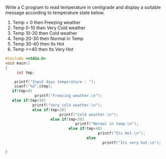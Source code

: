 Write a C program to read temperature in centigrade and display a suitable message according to temperature state below.

1. Temp < 0 then Freezing weather
2. Temp 0-10 then Very Cold weather
3. Temp 10-20 then Cold weather
4. Temp 20-30 then Normal in Temp
5. Temp 30-40 then Its Hot
6. Temp >=40 then Its Very Hot


```c
#include <stdio.h>
void main()
{
     int tmp;

    printf("Input days temperature : ");
    scanf("%d",&tmp);
   if(tmp<0)
             printf("Freezing weather.\n");
   else if(tmp<10)
            printf("Very cold weather.\n");
            else if(tmp<20)
                        printf("Cold weather.\n");
                    else if(tmp<30)
                               printf("Normal in temp.\n");
                            else if(tmp<40)
                                         printf("Its Hot.\n");
                                    else
                                           printf("Its very hot.\n");

}
```

